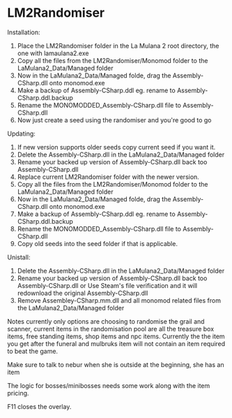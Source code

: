 # LM2Randomiser

Installation:
1. Place the LM2Randomiser folder in the La Mulana 2 root directory, the one with lamaulana2.exe
2. Copy all the files from the LM2Randomiser/Monomod folder to the LaMulana2_Data/Managed folder
3. Now in the LaMulana2_Data/Managed folde, drag the Assembly-CSharp.dll onto monomod.exe
4. Make a backup of Assembly-CSharp.ddl eg. rename to Assembly-CSharp.ddl.backup
5. Rename the MONOMODDED_Assembly-CSharp.dll file to Assembly-CSharp.dll
6. Now just create a seed using the randomiser and you're good to go

Updating:
1. If new version supports older seeds copy current seed if you want it.
2. Delete the Assembly-CSharp.dll in the LaMulana2_Data/Managed folder
3. Rename your backed up version of Assembly-CSharp.dll back too Assembly-CSharp.dll
4. Replace current LM2Randomiser folder with the newer version.
5. Copy all the files from the LM2Randomiser/Monomod folder to the LaMulana2_Data/Managed folder
6. Now in the LaMulana2_Data/Managed folde, drag the Assembly-CSharp.dll onto monomod.exe
7. Make a backup of Assembly-CSharp.ddl eg. rename to Assembly-CSharp.ddl.backup
8. Rename the MONOMODDED_Assembly-CSharp.dll file to Assembly-CSharp.dll
9. Copy old seeds into the seed folder if that is applicable.

Unistall:
1. Delete the Assembly-CSharp.dll in the LaMulana2_Data/Managed folder
2. Rename your backed up version of Assembly-CSharp.dll back too Assembly-CSharp.dll or
Use Steam's file verification and it will redownload the original Assembly-CSharp.dll
3. Remove Assembley-CSharp.mm.dll and all monomod related files from the LaMulana2_Data/Managed folder

Notes currently only options are choosing to randomise the grail and scanner, current items in the randomisation pool are all the treasure box items, free standing items, shop items and npc items. Currently the the item you get after the funeral and mulbruks item will not contain an item required to beat the game. 

Make sure to talk to nebur when she is outside at the beginning, she has an item

The logic for bosses/minibosses needs some work along with the item pricing.

F11 closes the overlay.